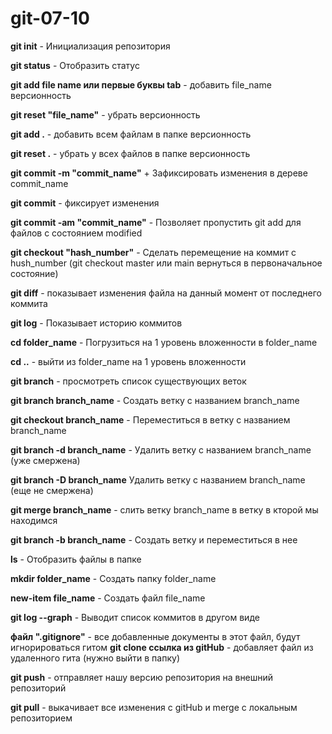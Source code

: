 # git-07-10


**git init** - Инициализация репозитория

**git status** -  Отобразить статус

**git add file name или первые буквы tab** - добавить file_name версионность

**git reset "file_name"** - убрать версионность

**git add .** - добавить всем файлам в папке версионность

**git reset .** - убрать у всех файлов в папке версионность

**git commit -m "commit_name"** + Зафиксировать изменения в дереве commit_name

**git commit** - фиксирует изменения

**git commit -am "commit_name"** - Позволяет пропустить git add для файлов с состоянием modified

**git checkout "hash_number"** - Сделать перемещение на коммит с hush_number (git checkout master или main вернуться в первоначальное состояние)

**git diff** - показывает изменения файла на данный момент от последнего коммита

**git log** - Показывает историю коммитов

**cd folder_name** - Погрузиться на 1 уровень вложенности в folder_name

**cd ..** - выйти из folder_name на 1 уровень вложенности

**git branch** - просмотреть список существующих веток

**git branch branch_name** - Создать ветку с названием branch_name

**git checkout branch_name** - Переместиться в ветку с названием branch_name

**git branch -d branch_name** - Удалить ветку с названием branch_name (уже смержена)

**git branch -D branch_name** Удалить ветку с названием branch_name (еще не смержена)

**git merge branch_name** - слить ветку branch_name в ветку в кторой мы находимся

**git branch -b branch_name** - Создать ветку и переместиться в нее

**ls** - Отобразить файлы в папке

**mkdir folder_name** - Создать папку folder_name

**new-item file_name** - Создать файл file_name

**git log --graph** - Выводит список коммитов в другом виде

**файл ".gitignore"** - все добавленные документы в этот файл, будут игнорироваться гитом 
**git clone ссылка из gitHub** - добавляет файл из удаленного гита (нужно выйти в папку)

**git push** - отправляет нашу версию репозитория на внешний репозиторий

**git pull** - выкачивает все изменения с gitHub и merge c локальным репозиторием

